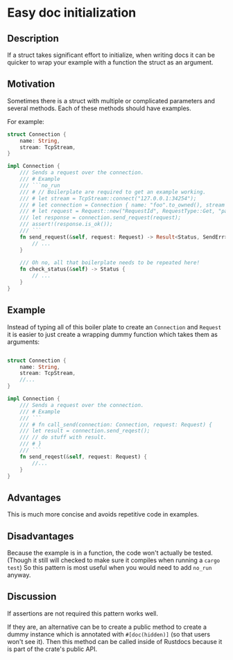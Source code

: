 # Easy doc initialization

## Description

If a struct takes significant effort to initialize, when writing docs it can be quicker to wrap your example with a 
function the struct as an argument.

## Motivation
Sometimes there is a struct with multiple or complicated parameters and several methods.
Each of these methods should have examples. 

For example:

```rust
struct Connection {
    name: String,
    stream: TcpStream,
}

impl Connection {
    /// Sends a request over the connection.
    /// # Example
    /// ```no_run
    /// # // Boilerplate are required to get an example working.
    /// # let stream = TcpStream::connect("127.0.0.1:34254");
    /// # let connection = Connection { name: "foo".to_owned(), stream };
    /// # let request = Request::new("RequestId", RequestType::Get, "payload");
    /// let response = connection.send_request(request);
    /// assert!(response.is_ok());
    /// ```
    fn send_request(&self, request: Request) -> Result<Status, SendErr> {
        // ...
    }
        
    /// Oh no, all that boilerplate needs to be repeated here!
    fn check_status(&self) -> Status {
        // ...
    }
}
```

## Example
Instead of typing all of this boiler plate to create an `Connection` and `Request` it is easier to just create a wrapping dummy function which takes them as arguments:
```rust

struct Connection {
    name: String,
    stream: TcpStream,
    //...
}

impl Connection {
    /// Sends a request over the connection.
    /// # Example
    /// ```
    /// # fn call_send(connection: Connection, request: Request) {
    /// let result = connection.send_reqest();
    /// // do stuff with result.
    /// # }
    /// ```
    fn send_reqest(&self, request: Request) {
        //...
    }
}
```
## Advantages

This is much more concise and avoids repetitive code in examples.

## Disadvantages

Because the example is in a function, the code won't actually be tested. (Though it still will checked to make sure it compiles when running a `cargo test`)
So this pattern is most useful when you would need to add `no_run` anyway.

## Discussion

If assertions are not required this pattern works well. 

If they are, an alternative can be to create a public method to create a dummy instance which is annotated with `#[doc(hidden)]` (so that users won't see it).
Then this method can be called inside of Rustdocs because it is part of the crate's public API.
